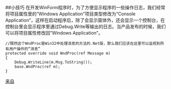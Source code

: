 ﻿##小技巧 
在开发WinForm程序时，为了方便显示程序的一些操作日志，我们经常将项目属性里的“Windows Application”项目类型修改为“Console Application”，这样在启动程序后，除了会显示窗体外，还会显示一个控制台，在控制台里会显示程序里通过Debug.Write等输出的日志。当产品发布的时候，我们可以将项目属性修改回”Windows Application”。

    //既然这个WndProc是Win32中处理消息的方法的.Net版，那么我们应该在这里可以监视到所有用户操作的“消息”
    protected override void WndProc(ref Message m)
    {
        Debug.WriteLine(m.Msg.ToString());
        base.WndProc(ref m);
    }

[来自](http://www.cnblogs.com/yuyijq/archive/2009/11/16/1603621.html)